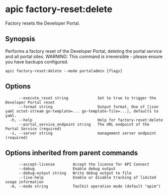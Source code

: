 # apic factory-reset:delete

Factory resets the Developer Portal.

## Synopsis

Performs a factory reset of the Developer Portal, deleting the portal service and all portal sites. WARNING: This command is irreversible - please ensure you have backups configured.

```
apic factory-reset:delete --mode portaladmin [flags]
```

## Options

```
      --execute_reset string             Set to true to trigger the Developer Portal reset
      --format string                    Output format. One of [json yaml octet-stream go-template=... go-template-file=...], defaults to yaml.
  -h, --help                             Help for factory-reset:delete
      --portal_service_endpoint string   The URL endpoint of the Portal Service (required)
  -s, --server string                    management server endpoint (required)
```

## Options inherited from parent commands

```
      --accept-license        Accept the license for API Connect
      --debug                 Enable debug output
      --debug-output string   Write debug output to file
      --live-help             Enable or disable tracking of limited usage information
  -m, --mode string           Toolkit operation mode (default "apim")
```
